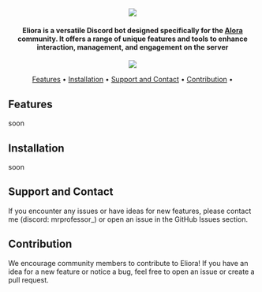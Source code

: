 <h1 align="center">
  <img src="https://cdn.discordapp.com/attachments/1278722339185627294/1282949920617267241/670e89edd7151ffec9403a580a1a0626.png?ex=66e137b9&is=66dfe639&hm=03a73bfecd9b6c9b48b450b9cbeec3532784ba77d7eff83807073889a3f26e40&">
</h1>

<h4 align="center">
  Eliora is a versatile Discord bot designed specifically for the <a href="https://discord.gg/CaJvbtyFnw">Alora</a> community. It offers a range of unique features and tools to enhance interaction, management, and engagement on the server
</h4>

<p align="center">
  <img src="https://img.shields.io/discord/1207776900785643541?style=flat&logo=discord&logoColor=%23ffffff&label=Alora%20%F0%9F%87%B5%F0%9F%87%B1&labelColor=%23697ec4&color=%237289da">
</p>

<p align="center">
  <a href="#features">Features</a> •
  <a href="#installation">Installation</a> •
  <a href="#support-and-contact">Support and Contact</a> •
  <a href="#contribution">Contribution</a> •
</p>

## Features
soon

## Installation
soon

## Support and Contact
If you encounter any issues or have ideas for new features, please contact me (discord: mrprofessor_) or open an issue in the GitHub Issues section.

## Contribution
We encourage community members to contribute to Eliora! If you have an idea for a new feature or notice a bug, feel free to open an issue or create a pull request.
